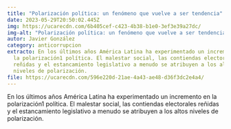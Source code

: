 ```yaml
---
title: "Polarización política: un fenómeno que vuelve a ser tendencia"
date: 2023-05-29T20:50:02.445Z
img: https://ucarecdn.com/6b405cef-c423-4b38-b1e0-3ef3e39a27dc/
img-alt: "Polarización política: un fenómeno que vuelve a ser tendencia"
autor: Javier González
category: anticorrupcion
extracto: En los últimos años América Latina ha experimentado un incremento en
  la polarización1 política. El malestar social, las contiendas electorales
  reñidas y el estancamiento legislativo a menudo se atribuyen a los altos
  niveles de polarización.
file: https://ucarecdn.com/596e220d-21ae-4a43-ae48-d36f3dc2e4a4/
---
```

En los últimos años América Latina ha experimentado un incremento en la polarización1 política. El malestar social, las contiendas electorales reñidas y el estancamiento legislativo a menudo se atribuyen a los altos niveles de polarización.